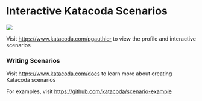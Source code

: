 # Interactive Katacoda Scenarios

[![](http://shields.katacoda.com/katacoda/pgauthier/count.svg)](https://www.katacoda.com/pgauthier "Get your profile on Katacoda.com")

Visit https://www.katacoda.com/pgauthier to view the profile and interactive scenarios

### Writing Scenarios
Visit https://www.katacoda.com/docs to learn more about creating Katacoda scenarios

For examples, visit https://github.com/katacoda/scenario-example
